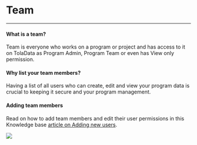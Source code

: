 # Team

---
#### What is a team?

Team is everyone who works on a program or project and has access to it on TolaData as Program Admin, Program Team or even has View only permission. 

#### Why list your team members?

Having a list of all users who can create, edit and view your program data is crucial to keeping it secure and your program management.

#### Adding team members

Read on how to add team members and edit their user permissions in this Knowledge base [article on Adding new users](https://help.toladata.com/en/4-manage-users/add-new-users.html). 

![](/assets_en/team_members.PNG)










